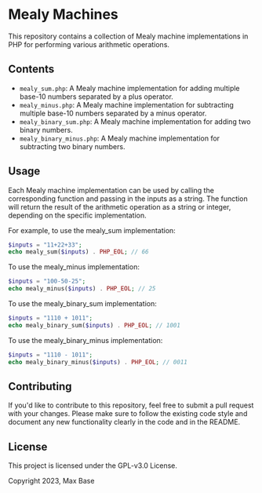# Mealy Machines

This repository contains a collection of Mealy machine implementations in PHP for performing various arithmetic operations.

## Contents

- `mealy_sum.php`: A Mealy machine implementation for adding multiple base-10 numbers separated by a plus operator.
- `mealy_minus.php`: A Mealy machine implementation for subtracting multiple base-10 numbers separated by a minus operator.
- `mealy_binary_sum.php`: A Mealy machine implementation for adding two binary numbers.
- `mealy_binary_minus.php`: A Mealy machine implementation for subtracting two binary numbers.

## Usage

Each Mealy machine implementation can be used by calling the corresponding function and passing in the inputs as a string. The function will return the result of the arithmetic operation as a string or integer, depending on the specific implementation.

For example, to use the mealy_sum implementation:

```php
$inputs = "11+22+33";
echo mealy_sum($inputs) . PHP_EOL; // 66
```

To use the mealy_minus implementation:

```php
$inputs = "100-50-25";
echo mealy_minus($inputs) . PHP_EOL; // 25
```

To use the mealy_binary_sum implementation:

```php
$inputs = "1110 + 1011";
echo mealy_binary_sum($inputs) . PHP_EOL; // 1001
```

To use the mealy_binary_minus implementation:

```php
$inputs = "1110 - 1011";
echo mealy_binary_minus($inputs) . PHP_EOL; // 0011
```

## Contributing

If you'd like to contribute to this repository, feel free to submit a pull request with your changes. Please make sure to follow the existing code style and document any new functionality clearly in the code and in the README.

## License

This project is licensed under the GPL-v3.0 License.

Copyright 2023, Max Base
